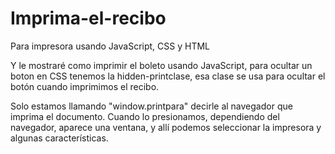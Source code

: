 # Imprima-el-recibo
Para impresora usando JavaScript, CSS y HTML

Y le mostraré como imprimir el boleto usando JavaScript, para ocultar un boton en CSS tenemos la hidden-printclase, 
esa clase se usa para ocultar el botón cuando imprimimos el recibo.

Solo estamos llamando "window.printpara" decirle al navegador que imprima el documento. 
Cuando lo presionamos, dependiendo del navegador, aparece una ventana, 
y allí podemos seleccionar la impresora y algunas características.
